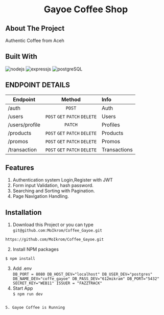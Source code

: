 <p align="center">
  
  <h1 align='center'>Gayoe Coffee Shop</h1>
</p>

## About The Project

Authentic Coffee from Aceh

## Built With

![nodejs](https://img.shields.io/badge/nodejs-16-brightgreen)
![expressjs](https://img.shields.io/badge/expressjs-4-lightgrey)
![postgreSQL](https://img.shields.io/badge/postgreSQL-11-blue)

## ENDPOINT DETAILS

| Endpoint        |            Method             | Info         |
| --------------- | :---------------------------: | :----------- |
| /auth           |            `POST`             | Auth         |
| /users          | `POST` `GET` `PATCH` `DELETE` | Users        |
| /users/profile  |      `PATCH`                  | Profiles     |
| /products       | `POST` `GET` `PATCH` `DELETE` | Products     |
| /promos         | `POST` `GET` `PATCH` `DELETE` | Promos       |
| /transaction    | `POST` `GET` `PATCH` `DELETE` | Transactions |



## Features

1. Authentication system Login,Register with JWT
2. Form input Validation, hash password.
3. Searching and Sorting with Pagination.
4. Page Navigation Handling.

## Installation

1. Download this Project or you can type
   `git@github.com:MoIkrom/Coffee_Gayoe.git`

```sh
https://github.com/MoIkrom/Coffee_Gayoe.git
```

2. Install NPM packages

```sh
$ npm install
```
3. Add .env<br>
   `DB_PORT = 8080 DB_HOST_DEV="localhost" DB_USER_DEV="postgres" DB_NAME_DEV="coffe_gayoe" DB_PASS_DEV="612mikram" DB_PORT="5432" SECRET_KEY="WEB11" ISSUER = "FAZZTRACK"`
4. Start App<br>
   `$ npm run dev`
```

5. Gayoe Coffee is Running


